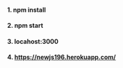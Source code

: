 #### 1. npm install ####
#### 2. npm start ####
#### 3. locahost:3000 ####
#### 4. https://newjs196.herokuapp.com/ ####
